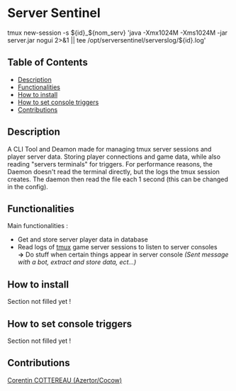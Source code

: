 # Server Sentinel

tmux new-session -s ${id}_${nom_serv} 'java -Xmx1024M -Xms1024M -jar server.jar nogui 2>&1 || tee /opt/serversentinel/serverslog/${id}.log'

## Table of Contents

- [Description](#Goals)
- [Functionalities](#Functionalities)
- [How to install](#How to install)
- [How to set console triggers](#How to set console triggers)
- [Contributions](#Contributions)

## Description

A CLI Tool and Deamon made for managing tmux server sessions and player server data. Storing player connections and game data, while also reading "servers terminals" for triggers.
For performance reasons, the Daemon doesn't read the terminal directly, but the logs the tmux session creates. The daemon then read the file each 1 second (this can be changed in the config).

## Functionalities

Main functionalities :
- Get and store server player data in database
- Read logs of [tmux](https://doc.ubuntu-fr.org/tmux) game server sessions to listen to server consoles<br>**->** Do stuff when certain things appear in server console *(Sent message with a bot, extract and store data, ect...)*

## How to install

Section not filled yet !

## How to set console triggers

Section not filled yet !

## Contributions

[Corentin COTTEREAU (Azertor/Cocow)](https://github.com/Corentin-cott)
